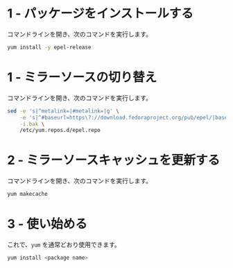 # 1 - パッケージをインストールする
コマンドラインを開き、次のコマンドを実行します。

```sh
yum install -y epel-release
```

# 1 - ミラーソースの切り替え
コマンドラインを開き、次のコマンドを実行します。

```sh
sed -e 's|^metalink=|#metalink=|g' \
    -e 's|^#baseurl=https\?://download.fedoraproject.org/pub/epel/|baseurl={{link}}/|g' \
    -i.bak \
    /etc/yum.repos.d/epel.repo
```

# 2 - ミラーソースキャッシュを更新する
コマンドラインを開き、次のコマンドを実行します。

```sh
yum makecache
```

# 3 - 使い始める
これで、`yum` を通常どおり使用できます。

```sh
yum install <package name>
```
